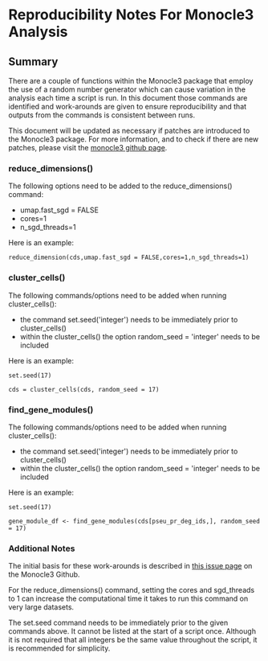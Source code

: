 # Reproducibility Notes For Monocle3 Analysis

## Summary

There are a couple of functions within the Monocle3 package that employ the use of a random number generator which can cause variation in the analysis each time a script is run. In this document those commands are identified and work-arounds are given to ensure reproducibility and that outputs from the commands is consistent between runs.

This document will be updated as necessary if patches are introduced to the Monocle3 package. For more information, and to check if there are new patches, please visit the [monocle3 github page](https://cole-trapnell-lab.github.io/monocle3/).


### reduce\_dimensions()

The following options need to be added to the reduce\_dimensions() command:
- umap.fast\_sgd = FALSE
- cores=1
- n\_sgd\_threads=1

Here is an example:

``reduce_dimension(cds,umap.fast_sgd = FALSE,cores=1,n_sgd_threads=1)``


### cluster\_cells()

The following commands/options need to be added when running cluster\_cells():
- the command set.seed('integer') needs to be immediately prior to cluster\_cells()
- within the cluster\_cells() the option random\_seed = 'integer' needs to be included

Here is an example:

``set.seed(17)``

``cds = cluster_cells(cds, random_seed = 17)``


### find\_gene\_modules()

The following commands/options need to be added when running cluster\_cells():
- the command set.seed('integer') needs to be immediately prior to cluster\_cells()
- within the cluster\_cells() the option random\_seed = 'integer' needs to be included

Here is an example:

``set.seed(17)``

``gene_module_df <- find_gene_modules(cds[pseu_pr_deg_ids,], random_seed = 17)``


### Additional Notes

The initial basis for these work-arounds is described in [this issue page](https://github.com/cole-trapnell-lab/monocle3/issues/277) on the Monocle3 Github.

For the reduce\_dimensions() command, setting the cores and sgd\_threads to 1 can increase the computational time it takes to run this command on very large datasets.

The set.seed command needs to be immediately prior to the given commands above. It cannot be listed at the start of a script once. Although it is not required that all integers be the same value throughout the script, it is recommended for simplicity.
